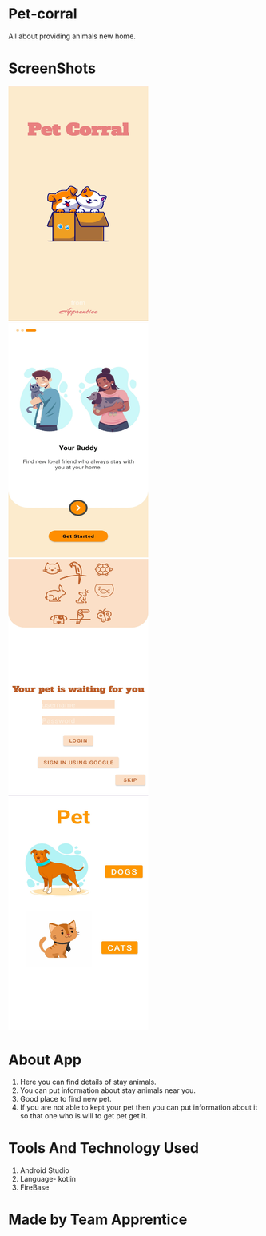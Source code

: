 # Pet-corral
All about providing animals new home.

# ScreenShots
<img src="https://github.com/harshit-2004/Pet-corral/blob/master/Screenshots/screen1.jpg" width="280" height="470" /> <img src="https://github.com/harshit-2004/Pet-corral/blob/master/Screenshots/Screen2.jpg" width="280" height="470" /><br>
<img src="https://github.com/harshit-2004/Pet-corral/blob/master/Screenshots/Screen3.jpg" width="280" height="470" />
<img src="https://github.com/harshit-2004/Pet-corral/blob/master/Screenshots/Screen4.jpg" width="280" height="470" />

# About App
1. Here you can find details of stay animals.
2. You can put information about stay animals near you.
3. Good place to find new pet.
4. If you are not able to kept your pet then you can put information about it so that one who is will to get pet get it.

# Tools And Technology Used
1. Android Studio
2. Language- kotlin
3. FireBase

# Made by Team Apprentice
